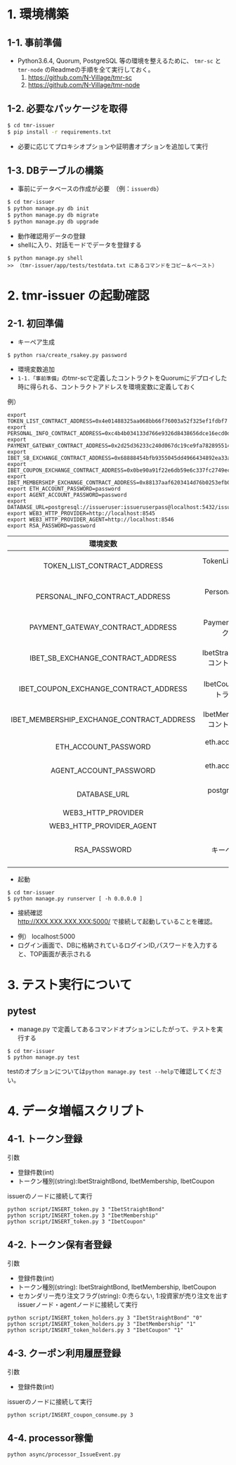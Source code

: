# 1. 環境構築
## 1-1. 事前準備
* Python3.6.4, Quorum, PostgreSQL 等の環境を整えるために、
 `tmr-sc` と `tmr-node` のReadmeの手順を全て実行しておく。
   1. https://github.com/N-Village/tmr-sc
   2. https://github.com/N-Village/tmr-node

## 1-2. 必要なパッケージを取得

```bash
$ cd tmr-issuer
$ pip install -r requirements.txt
```
- 必要に応じてプロキシオプションや証明書オプションを追加して実行

## 1-3. DBテーブルの構築  
* 事前にデータベースの作成が必要　（例：`issuerdb`）

```bash
$ cd tmr-issuer
$ python manage.py db init
$ python manage.py db migrate
$ python manage.py db upgrade
```
* 動作確認用データの登録  
* shellに入り、対話モードでデータを登録する

```
$ python manage.py shell
>> （tmr-issuer/app/tests/testdata.txt にあるコマンドをコピー＆ペースト）
```


# 2. tmr-issuer の起動確認

## 2-1. 初回準備

* キーペア生成 

```
$ python rsa/create_rsakey.py password
```


* 環境変数追加
* `1-1.「事前準備」`のtmr-scで定義したコントラクトをQuorumにデプロイした時に得られる、コントラクトアドレスを環境変数に定義しておく

例）

```
export TOKEN_LIST_CONTRACT_ADDRESS=0x4e01488325aa068bb66f76003a52f325ef1fdbf7
export PERSONAL_INFO_CONTRACT_ADDRESS=0xc4b4b034133d766e9326d8438656dce16ecd0d23
export PAYMENT_GATEWAY_CONTRACT_ADDRESS=0x2d25d36233c240d067dc19ce9fa782895514d360
export IBET_SB_EXCHANGE_CONTRACT_ADDRESS=0x68888454bfb9355045dd4966434892ea33a971f5
export IBET_COUPON_EXCHANGE_CONTRACT_ADDRESS=0x0be90a91f22e6db59e6c337fc2749ec2f830cac3
export IBET_MEMBERSHIP_EXCHANGE_CONTRACT_ADDRESS=0x88137aaf6203414d76b0253efb0a168faa0e08ea
export ETH_ACCOUNT_PASSWORD=password
export AGENT_ACCOUNT_PASSWORD=password
export DATABASE_URL=postgresql://issueruser:issueruserpass@localhost:5432/issuerdb
export WEB3_HTTP_PROVIDER=http://localhost:8545
export WEB3_HTTP_PROVIDER_AGENT=http://localhost:8546
export RSA_PASSWORD=password
```
| 環境変数| 意味 | データ取得方法 |
|:----------:|:-----------:|:------------:|
| TOKEN_LIST_CONTRACT_ADDRESS | TokenListコントラクトのアドレス | tmr-sc/deploy/deploy.shの結果 |
| PERSONAL_INFO_CONTRACT_ADDRESS | PersonalInfoコントラクトのアドレス | tmr-sc/deploy/deploy.shの結果 |
| PAYMENT_GATEWAY_CONTRACT_ADDRESS | PaymentGatewayコントラクトのアドレス | tmr-sc/deploy/deploy.shの結果 |
| IBET_SB_EXCHANGE_CONTRACT_ADDRESS | IbetStraightBondExchangeコントラクトのアドレス | tmr-sc/deploy/deploy.shの結果 |
| IBET_COUPON_EXCHANGE_CONTRACT_ADDRESS | IbetCouponExchangeコントラクトのアドレス | tmr-sc/deploy/deploy.shの結果 |
| IBET_MEMBERSHIP_EXCHANGE_CONTRACT_ADDRESS | IbetMembershipExchangeコントラクトのアドレス | tmr-sc/deploy/deploy.shの結果 |
| ETH_ACCOUNT_PASSWORD | eth.account([0])のパスワード | 初期データ登録時に取得 |
| AGENT_ACCOUNT_PASSWORD | eth.account([0])のパスワード | 初期データ登録時に取得 |
| DATABASE_URL | postgresqlのissuerdbのURL | postgresqlの設定時に取得 |
| WEB3_HTTP_PROVIDER | gethのURL | geth設定から取得 |
| WEB3_HTTP_PROVIDER_AGENT | gethのURL | geth設定から取得 |
| RSA_PASSWORD | キーペアのパスワード | 初回準備で指定したキーペアのパスワード |

- 起動

```
$ cd tmr-issuer
$ python manage.py runserver [ -h 0.0.0.0 ]
```
- 接続確認  
http://XXX.XXX.XXX.XXX:5000/ で接続して起動していることを確認。
* 例） localhost:5000
* ログイン画面で、DBに格納されているログインID,パスワードを入力すると、TOP画面が表示される

# 3. テスト実行について
## pytest

* manage.py で定義してあるコマンドオプションにしたがって、テストを実行する

```bash:
$ cd tmr-issuer
$ python manage.py test
```

testのオプションについては`python manage.py test --help`で確認してください。

# 4. データ増幅スクリプト
## 4-1. トークン登録
引数
- 登録件数(int)
- トークン種別(string):IbetStraightBond, IbetMembership, IbetCoupon


issuerのノードに接続して実行

```
python script/INSERT_token.py 3 "IbetStraightBond"
python script/INSERT_token.py 3 "IbetMembership"
python script/INSERT_token.py 3 "IbetCoupon"
```

## 4-2. トークン保有者登録
引数
- 登録件数(int)
- トークン種別(string): IbetStraightBond, IbetMembership, IbetCoupon
- セカンダリー売り注文フラグ(string): 0:売らない, 1:投資家が売り注文を出す
issuerノード・agentノードに接続して実行

```
python script/INSERT_token_holders.py 3 "IbetStraightBond" "0"
python script/INSERT_token_holders.py 3 "IbetMembership" "1"
python script/INSERT_token_holders.py 3 "IbetCoupon" "1"
```

## 4-3. クーポン利用履歴登録
引数
- 登録件数(int)

issuerのノードに接続して実行

```
python script/INSERT_coupon_consume.py 3
```

## 4-4. processor稼働

```
python async/processor_IssueEvent.py
```
